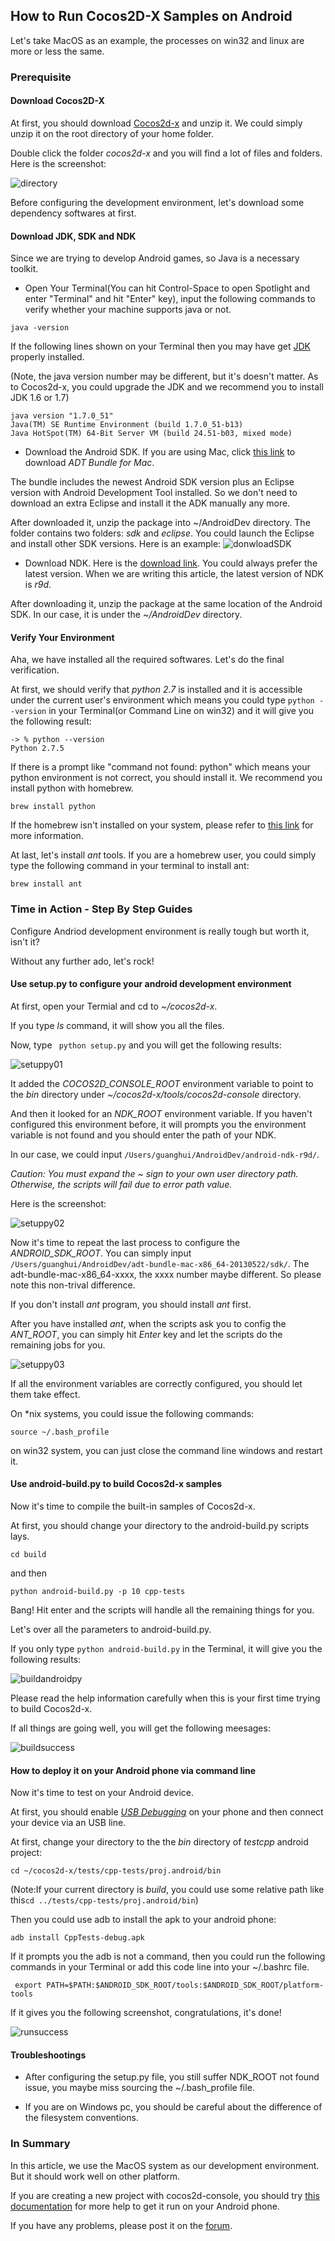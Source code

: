 ## How to Run Cocos2D-X Samples on Android

Let's take MacOS as an example, the processes on win32 and linux are more or less the same.

### Prerequisite

#### Download Cocos2D-X
At first, you should download [Cocos2d-x](http://cocos2d-x.org/download) and unzip it. We could simply unzip it on the root directory of your home folder.

Double click the folder *cocos2d-x* and you will find a lot of files and folders. Here is the screenshot:

![directory](./res/cocos2dxdirectory.png)

Before configuring the development environment, let's download some dependency softwares at first.

#### Download JDK, SDK and NDK
Since we are trying to develop Android games, so Java is a necessary toolkit.

- Open Your Terminal(You can hit Control-Space to open Spotlight and enter "Terminal" and hit "Enter" key), input the following commands to verify whether your machine supports java or not.

```
java -version
```
If the following lines shown on your Terminal then you may have get [JDK](http://www.oracle.com/technetwork/java/javase/downloads/index.html) properly installed.

(Note, the java version number may be different, but it's doesn't matter. As to Cocos2d-x, you could upgrade the JDK and we recommend you to install JDK 1.6 or 1.7)

```
java version "1.7.0_51"
Java(TM) SE Runtime Environment (build 1.7.0_51-b13)
Java HotSpot(TM) 64-Bit Server VM (build 24.51-b03, mixed mode)
```
- Download the Android SDK. If you are using Mac, click [this link](https://developer.android.com/sdk/index.html?hl=sk) to download *ADT Bundle for Mac*.

The bundle includes the newest Android SDK version plus an Eclipse version with Android Development Tool installed. So we don't need to download an extra Eclipse and install it
the ADK manually any more.

After downloaded it, unzip the package into ~/AndroidDev directory. The folder contains two folders: *sdk* and *eclipse*. 
You could launch the Eclipse and install other SDK versions. Here is an example:
![donwloadSDK](./res/donwloadSDK.png)

- Download NDK. Here is the [download link](https://developer.android.com/tools/sdk/ndk/index.html). You could always prefer the latest version. When we are writing this article, the latest version of NDK is *r9d*. 

After downloading it, unzip the package at the same location of the Android SDK. In our case, it is under the *~/AndroidDev* directory.


#### Verify Your Environment
Aha, we have installed all the required softwares. Let's do the final verification.

At first, we should verify that *python 2.7* is installed and it is accessible under the current user's environment which means you could type `python --version` in your Terminal(or Command Line on win32) and it will give you the following result:

```
-> % python --version
Python 2.7.5
```

If there is a prompt like "command not found: python" which means your python environment is not correct, you should install it. We recommend you install python with homebrew.

```
brew install python
```
If the homebrew isn't  installed on your system, please refer to [this link](http://brew.sh/) for more information.

At last, let's install *ant* tools. If you are a homebrew user, you could simply type the following command in your terminal to install ant:

```
brew install ant
```


### Time in Action - Step By Step Guides
Configure Andriod development environment is really tough but worth it, isn't it? 

Without any further ado, let's rock!
#### Use setup.py to configure your android development environment
At first, open your Termial and cd to *~/cocos2d-x*.

If you type *ls* command, it will show you all the files. 

Now, type ` python setup.py` and you will get the following results:

![setuppy01](./res/setuppy01.png)

It added the *COCOS2D_CONSOLE_ROOT* environment variable to point to the *bin* directory under *~/cocos2d-x/tools/cocos2d-console* directory.


And then it looked for an *NDK_ROOT* environment variable. If you haven't configured this environment before, it will prompts you the environment variable is not found and you should enter the path of your NDK.

In our case, we could input `/Users/guanghui/AndroidDev/android-ndk-r9d/`. 

*Caution: You must expand the ~ sign to your own user directory path. Otherwise, the scripts will fail due to error path value.*

Here is the screenshot:

![setuppy02](./res/setuppy02.png)

Now it's time to repeat the last process to configure the *ANDROID_SDK_ROOT*. You can simply input `/Users/guanghui/AndroidDev/adt-bundle-mac-x86_64-20130522/sdk/`. The adt-bundle-mac-x86_64-xxxx, the xxxx number maybe different. So please note this non-trival difference.

If you don't install *ant* program, you should install *ant* first.

After you have installed *ant*, when the scripts ask you to config the *ANT_ROOT*, you can simply hit *Enter* key and let the scripts do the remaining jobs for you.

![setuppy03](./res/setuppy03.png)

If all the environment variables are correctly configured, you should let them take effect.

On *nix systems, you could issue the following commands:

```
source ~/.bash_profile
```

on win32 system, you can just close the command line windows and restart it.


#### Use android-build.py to build Cocos2d-x samples

Now it's time to compile the built-in samples of Cocos2d-x.

At first, you should change your directory to the android-build.py scripts lays.

```
cd build
```

and then 

```
python android-build.py -p 10 cpp-tests
```
Bang! Hit enter and the scripts will handle all the remaining things for you.

Let's over all the parameters to android-build.py. 

If you only type `python android-build.py` in the Terminal, it will give you the following results:

![buildandroidpy](./res/buildandroidpy.png)

Please read the help information carefully when this is your first time trying to build Cocos2d-x.

If all things are going well, you will get the following meesages:

![buildsuccess](./res/buildsuccess.png)


#### How to deploy it on your Android phone via command line
Now it's time to test on your Android device.

At first, you should enable *[USB Debugging](http://stackoverflow.com/questions/16707137/how-to-find-and-turn-on-usb-debugging-mode-on-nexus-4)* on your phone and then connect your device via an USB line.

At first, change your directory to the the *bin* directory of *testcpp* android project:

```
cd ~/cocos2d-x/tests/cpp-tests/proj.android/bin
```

(Note:If your current directory is *build*, you could use some relative path like this`cd ../tests/cpp-tests/proj.android/bin`)

Then you could use adb to install the apk to your android phone:

```
adb install CppTests-debug.apk
```

If it prompts you the adb is not a command, then you could run the following commands in your Terminal or add this code line into your ~/.bashrc file.

```
 export PATH=$PATH:$ANDROID_SDK_ROOT/tools:$ANDROID_SDK_ROOT/platform-tools
```

If it gives you the following screenshot, congratulations, it's done!

![runsuccess](./res/runsuccess.png)

#### Troubleshootings
- After configuring the setup.py file, you still suffer NDK_ROOT not found issue, you maybe miss sourcing the ~/.bash_profile file.

- If you are on Windows pc, you should be careful about the difference of the filesystem conventions.


### In Summary
In this article, we use the MacOS system as our development environment. But it should work well on other platform. 

If you are creating a new project with cocos2d-console, you should try [this documentation]() for more help to get it run on your Android phone.

If you have any problems, please post it on the [forum](http://cocos2d-x.org/forums/6).
